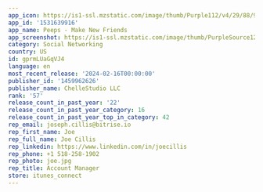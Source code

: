 ```yaml
---
app_icon: https://is1-ssl.mzstatic.com/image/thumb/Purple112/v4/29/88/90/29889049-8c30-9bb7-b332-bf7c13050547/AppIcon-0-0-1x_U007epad-0-85-220.png/1024x1024bb.png
app_id: '1531639916'
app_name: Peeps - Make New Friends
app_screenshot: https://is1-ssl.mzstatic.com/image/thumb/PurpleSource126/v4/d7/94/ab/d794ab7a-ea46-de8e-dbb9-9ac207704b67/5c14439f-f9b2-4069-a431-87285a73bec8_Frame_1.jpg/1242x2688bb.png
category: Social Networking
country: US
id: gprmLUaGqVJ4
language: en
most_recent_release: '2024-02-16T00:00:00'
publisher_id: '1459962626'
publisher_name: ChelleStudio LLC
rank: '57'
release_count_in_past_year: '22'
release_count_in_past_year_category: 16
release_count_in_past_year_top_in_category: 42
rep_email: joseph.cillis@bitrise.io
rep_first_name: Joe
rep_full_name: Joe Cillis
rep_linkedin: https://www.linkedin.com/in/joecillis
rep_phone: +1 518-258-1902
rep_photo: joe.jpg
rep_title: Account Manager
store: itunes_connect
---
```

